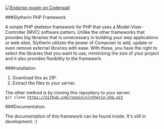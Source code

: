 <a href="https://coderwall.com/rougin"><img alt="Endorse rougin on Coderwall" src="https://api.coderwall.com/rougin/endorsecount.png" /></a>

###Slytherin PHP Framework

A simple PHP skeleton framework for PHP that uses a Model-View-Controller (MVC) software pattern. Unlike the other frameworks that provides big libraries that is unnecessary in building your wep applications or web sites, Slytherin utilizes the power of Composer to add, update or even remove external libraries with ease. With these, you have the right to select the libraries that you want to use, minimizing the size of your project and it also provides flexibility to the framework.

###Installation

1. Download this as ZIP.
2. Extract the files to your server.

The other method is by cloning this repository to your server:<br/>
<code>git clone https://github.com/rougin/slytherin-php.git</code>

###Documentation

The documentation of this framework can be found inside. It's still in development. :)